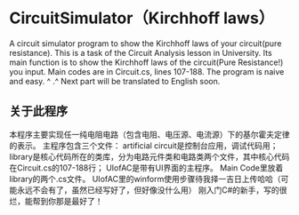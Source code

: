 # CircuitSimulator（Kirchhoff laws）
A circuit simulator program to show the Kirchhoff laws of your circuit(pure resistance).
This is a task of the Circuit Analysis lesson in University.
Its main function is to show the Kirchhoff laws of the circuit(Pure Resistance!) you input.
Main codes are in Circuit.cs, lines 107-188.
The program is naive and easy. ^ .^
Next part will be translated to English soon.
## 关于此程序
本程序主要实现任一纯电阻电路（包含电阻、电压源、电流源）下的基尔霍夫定律的表示。
主程序包含三个文件：
artificial circuit是控制台应用，调试代码用；
library是核心代码所在的类库，分为电路元件类和电路类两个文件，其中核心代码在Circuit.cs的107-188行；
UIofAC是带有UI界面的主程序。
Main Code里放着library的两个.cs文件。
UIofAC里的winform使用步骤待我择一吉日上传哈哈（可能永远不会有了，虽然已经写好了，但好像没什么用）
刚入门C#的新手，写的很烂，能帮到你那是最好了！
